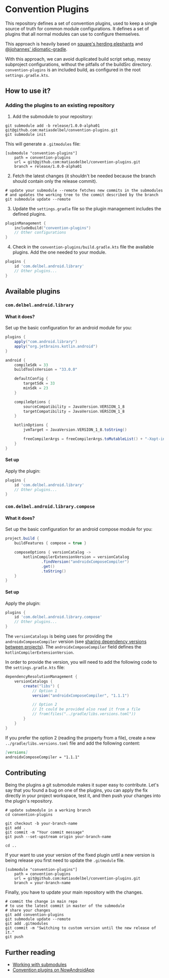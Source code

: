 # Convention Plugins
This repository defines a set of convention plugins, used to keep a single source of truth for 
common module configurations. It defines a set of plugins that all normal modules can use to 
configure themselves.

This approach is heavily based on [square's herding elephants](https://developer.squareup.com/blog/herding-elephants/) 
and [@jjohannes' idiomatic-gradle](https://github.com/jjohannes/idiomatic-gradle).

With this approach, we can avoid duplicated build script setup, messy subproject configurations,
without the pitfalls of the buildSrc directory. `convention-plugins` is an included build, as 
configured in the root `settings.gradle.kts`.

## How to use it?
### Adding the plugins to an existing repository
1. Add the submodule to your repository:
```shell
git submodule add -b release/1.0.0-alpha01 git@github.com:matiasdelbel/convention-plugins.git
git submodule init
```

This will generate a `.gitmodules` file:
```shell
[submodule "convention-plugins"]
	path = convention-plugins
	url = git@github.com:matiasdelbel/convention-plugins.git
	branch = release/1.0.0-alpha01
```

2. Fetch the latest changes (it shouldn't be needed because the branch should contain only the release commit).
```shell
# update your submodule --remote fetches new commits in the submodules
# and updates the working tree to the commit described by the branch
git submodule update --remote
```

3. Update the `settings.gradle` file so the plugin management includes the defined plugins.
```kotlin
pluginManagement {
    includeBuild("convention-plugins")
    // Other configurations
}
```

4. Check in the `convention-plugins/build.gradle.kts` file the available plugins. Add the one needed 
to your module.
```groovy
plugins {
    id 'com.delbel.android.library'
    // Other plugins...
}
```

## Available plugins
### `com.delbel.android.library`
#### What it does?
Set up the basic configuration for an android module for you:
```groovy
plugins {
    apply("com.android.library")
    apply("org.jetbrains.kotlin.android")
}

android {
    compileSdk = 33
    buildToolsVersion = "33.0.0"

    defaultConfig {
        targetSdk = 33
        minSdk = 23
    }

    compileOptions {
        sourceCompatibility = JavaVersion.VERSION_1_8
        targetCompatibility = JavaVersion.VERSION_1_8
    }

    kotlinOptions {
        jvmTarget = JavaVersion.VERSION_1_8.toString()

        freeCompilerArgs = freeCompilerArgs.toMutableList() + "-Xopt-in=kotlin.RequiresOptIn" + "-Xjvm-default=all-compatibility"
    }
}
```

#### Set up
Apply the plugin:
```groovy
plugins {
    id 'com.delbel.android.library'
    // Other plugins...
}
```

### `com.delbel.android.library.compose`
#### What it does?
Set up the basic configuration for an android compose module for you:
```groovy
project.build {
    buildFeatures { compose = true }

    composeOptions { versionCatalog ->
        kotlinCompilerExtensionVersion = versionCatalog
                .findVersion("androidxComposeCompiler")
                .get()
                .toString()
    }
}
```

#### Set up
Apply the plugin:
```groovy
plugins {
    id 'com.delbel.android.library.compose'
    // Other plugins...
}
```

The `versionCatalogs` is being uses for providing the `androidxComposeCompiler` version 
(see [sharing dependency versions between projects](https://docs.gradle.org/current/userguide/platforms.html)).
The `androidxComposeCompiler` field defines the `kotlinCompilerExtensionVersion`.

In order to provide the version, you will need to add the following code to the `settings.gradle.kts` file:
```groovy
dependencyResolutionManagement {
    versionCatalogs {
        create("libs") {
            // Option 1
            version("androidxComposeCompiler", "1.1.1")

            // Option 2
            // It could be provided also read it from a file
            // from(files("../gradle/libs.versions.toml")) 
        }
    }
}
```

If you prefer the option 2 (reading the property from a file), create a new 
`../gradle/libs.versions.toml` file and add the following content:
```markdown
[versions]
androidxComposeCompiler = "1.1.1"
```

## Contributing
Being the plugins a git submodule makes it super easy to contribute. Let's say that you found a bug 
on one of the plugins, you can apply the fix directly in your project workspace, test it, and then 
push your changes into the plugin's repository. 

```shell
# update submodule in a working branch
cd convention-plugins

git checkout -b your-branch-name
git add . 
git commit -m "Your commit message"
git push --set-upstream origin your-branch-name

cd ..
```

If your want to use your version of the fixed plugin until a new version is being release you first
need to update the `.gitmodule` file.
```shell
[submodule "convention-plugins"]
	path = convention-plugins
	url = git@github.com:matiasdelbel/convention-plugins.git
	branch = your-branch-name

```

Finally, you have to update your main repository with the changes.
```shell
# commit the change in main repo
# to use the latest commit in master of the submodule
# share your changes
git add convention-plugins
git submodule update --remote
git add .gitmodules
git commit -m "Switching to custom version until the new release of it."
git push
```

## Further reading
- [Working with submodules](https://www.vogella.com/tutorials/GitSubmodules/article.html)
- [Convention plugins on NowAndroidApp](https://github.com/android/nowinandroid/tree/main/build-logic)
  